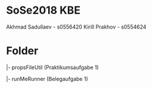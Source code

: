 # SoSe2018 KBE

Akhmad Sadullaev - s0556420
Kirill Prakhov - s0554624


# Folder

|- propsFileUtil       (Praktikumsaufgabe 1)

|- runMeRunner         (Belegaufgabe 1)
